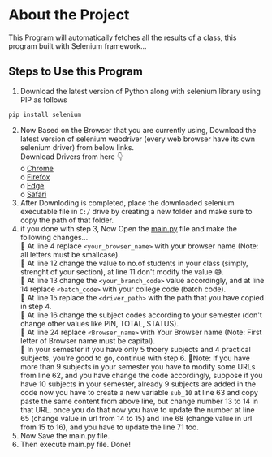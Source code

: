 # About the Project
This Program will automatically fetches all the results of a class, this program built with Selenium framework...

## Steps to Use this Program
1. Download the latest version of Python along with selenium library using PIP as follows
```python
pip install selenium
```
2. Now Based on the Browser that you are currently using, Download the latest version of selenium webdriver (every web browser have its own selenium driver) from below links.<br>
   Download Drivers from here 👇</br>
   o [Chrome](https://chromedriver.chromium.org/downloads)<br>
   o [Firefox](https://github.com/mozilla/geckodriver/releases)<br>
   o [Edge](https://developer.microsoft.com/en-us/microsoft-edge/tools/webdriver/)<br>
   o [Safari](https://webkit.org/blog/6900/webdriver-support-in-safari-10/)<br>
4. After Downloding is completed, place the downloaded selenium executable file in ```C:/``` drive by creating a new folder and make sure to copy the path of that folder. 
5. if you done with step 3, Now Open the [main.py](https://github.com/PavanTheHacker55/SBETET_MARKS_FETCHER/blob/main/main.py) file and make the following changes... <br>
   🔰 At line 4 replace ```<your_browser_name>``` with your browser name (Note: all letters must be smallcase).<br>
   🔰 At line 12 change the value to no.of students in your class (simply, strenght of your section), at line 11 don't modify the value 😅. </br>
   🔰 At line 13 change the ```<your_branch_code>``` value accordingly, and at line 14 replace ```<batch_code>``` with your college code (batch code). </br>
   🔰 At line 15 replace the ```<driver_path>``` with the path that you have copied in step 4.<br>
   🔰 At line 16 change the subject codes according to your semester (don't change other values like PIN, TOTAL, STATUS). <br>
   🔰 At line 24 replace ```<Browser_name>``` with Your Browser name (Note: First letter of Browser name must be capital).<br>
   🔰 In your semester if you have only 5 thoery subjects and 4 practical subjects, you're good to go, continue with step 6.
   🛑Note: If you have more than 9 subjects in your semester you have to modify some URLs from line 62, and you have change the code accordingly, suppose if you have 10 subjects in your semester, already 9 subjects are added in the code now you have to create a new variable ```sub_10``` at line 63 and copy paste the same content from above line, but change number 13 to 14 in that URL. once you do that now you have to update the number at line 65 (change value in url from 14 to 15) and line 68 (change value in url from 15 to 16), and you have to update the line 71 too. 
6. Now Save the main.py file.
7. Then execute main.py file.
Done!
